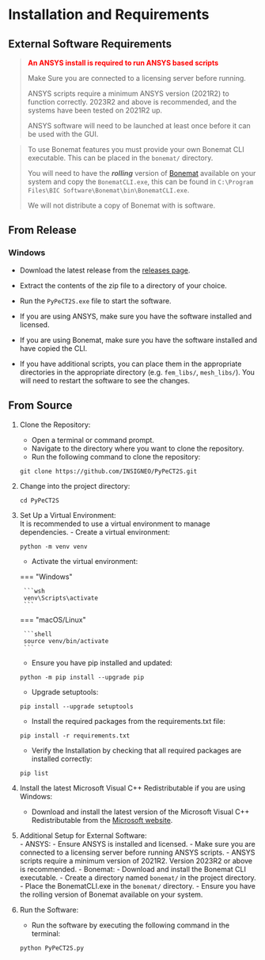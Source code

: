 # Installation and Requirements

## External Software Requirements

> 
><span style="color:red">**An ANSYS install is required to run ANSYS based scripts**</span>
> 
> Make Sure you are connected to a licensing server before running.
>
>ANSYS scripts require a minimum ANSYS version (2021R2) to function correctly. 2023R2 and above is recommended, and the 
> systems have been tested on 2021R2 up.
> 
> ANSYS software will need to be launched at least once before it can be used with the GUI.

>To use Bonemat features you must provide your own Bonemat CLI executable. 
>This can be placed in the `bonemat/` directory.
> 
>You will need to have the **_rolling_** version
>of [Bonemat](https://ior-bic.github.io/software/bonemat/) available on your system and copy the `BonematCLI.exe`, this
> can be found in `C:\Program Files\BIC Software\Bonemat\bin\BonematCLI.exe`.
>
>We will not distribute a copy of Bonemat with is software.

## From Release

### Windows

- Download the latest release from the [releases page](https://github.com/INSIGNEO/PyPeCT2S/releases).
- Extract the contents of the zip file to a directory of your choice.
- Run the `PyPeCT2S.exe` file to start the software.
- If you are using ANSYS, make sure you have the software installed and licensed.
- If you are using Bonemat, make sure you have the software installed and have copied the CLI.

- If you have additional scripts, you can place them in the appropriate directories in the appropriate directory 
(e.g. `fem_libs/`, `mesh_libs/`). You will need to restart the software to see the changes.

## From Source

1. Clone the Repository:  
    - Open a terminal or command prompt.
    - Navigate to the directory where you want to clone the repository.
    - Run the following command to clone the repository: 

    ```shell
    git clone https://github.com/INSIGNEO/PyPeCT2S.git
    ```

2. Change into the project directory:
   
    ```shell
    cd PyPeCT2S
    ```

3. Set Up a Virtual Environment:  
   It is recommended to use a virtual environment to manage dependencies.
       - Create a virtual environment:
       
    ```shell
    python -m venv venv
    ```

      - Activate the virtual environment:

    === "Windows"
    
        ```wsh
        venv\Scripts\activate
        ```

    === "macOS/Linux"

        ```shell
        source venv/bin/activate
        ```

      - Ensure you have pip installed and updated: 
 
      ```shell
      python -m pip install --upgrade pip
      ```
    
      - Upgrade setuptools:
      
      ```shell
      pip install --upgrade setuptools
      ```
   
      - Install the required packages from the requirements.txt file: 
   
      ```shell
      pip install -r requirements.txt
      ```

      - Verify the Installation by checking that all required packages are installed correctly: 
   
      ```shell
      pip list
      ```
   
4. Install the latest Microsoft Visual C++ Redistributable if you are using Windows:  
    - Download and install the latest version of the Microsoft Visual C++ Redistributable from the [Microsoft website](https://support.microsoft.com/en-us/help/2977003/the-latest-supported-visual-c-downloads).

5. Additional Setup for External Software:  
       - ANSYS:
         - Ensure ANSYS is installed and licensed.
         - Make sure you are connected to a licensing server before running ANSYS scripts.
         - ANSYS scripts require a minimum version of 2021R2. Version 2023R2 or above is recommended.
       - Bonemat:
         - Download and install the Bonemat CLI executable.
         - Create a directory named `bonemat/` in the project directory.
         - Place the BonematCLI.exe in the `bonemat/` directory.
         - Ensure you have the rolling version of Bonemat available on your system.

6. Run the Software:
    - Run the software by executing the following command in the terminal:

    ```shell
    python PyPeCT2S.py
    ```


    
